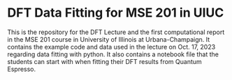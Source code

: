 # DFT Data Fitting for MSE 201 in UIUC
This is the repository for the DFT Lecture and the first computational report in the MSE 201 course in University of Illinois at Urbana-Champaign. It contains the example code and data used in the lecture on Oct. 17, 2023 regarding data fitting with python. It also contains a notebook file that the students can start with when fitting their DFT results from Quantum Espresso.
